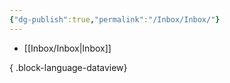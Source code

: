 ```yaml
---
{"dg-publish":true,"permalink":"/Inbox/Inbox/"}
---
```


- [[Inbox/Inbox\|Inbox]]

{ .block-language-dataview}